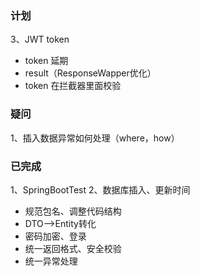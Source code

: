 ### 计划
3、JWT token
- token 延期
- result（ResponseWapper优化）
- token 在拦截器里面校验

### 疑问
1、插入数据异常如何处理（where，how）

### 已完成
1、SpringBootTest
2、数据库插入、更新时间
- 规范包名、调整代码结构
- DTO-->Entity转化
- 密码加密、登录
- 统一返回格式、安全校验
- 统一异常处理
